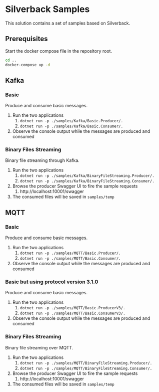 # Silverback Samples

This solution contains a set of samples based on Silverback.

## Prerequisites

Start the docker compose file in the repository root.

```bash
cd ..
docker-compose up -d 
```

## Kafka

### Basic

Produce and consume basic messages.

1. Run the two applications
    1. `dotnet run -p ./samples/Kafka/Basic.Producer/.` 
    1. `dotnet run -p ./samples/Kafka/Basic.Consumer/.`
1. Observe the console output while the messages are produced and consumed

### Binary Files Streaming

Binary file streaming through Kafka.

1. Run the two applications
    1. `dotnet run -p ./samples/Kafka/BinaryFileStreaming.Producer/.` 
    1. `dotnet run -p ./samples/Kafka/BinaryFileStreaming.Consumer/.`
1. Browse the producer Swagger UI to fire the sample requests
    1. http://localhost:10001/swagger
1. The consumed files will be saved in `samples/temp` 

## MQTT

### Basic

Produce and consume basic messages.

1. Run the two applications
    1. `dotnet run -p ./samples/MQTT/Basic.Producer/.`
    1. `dotnet run -p ./samples/MQTT/Basic.Consumer/.`
1. Observe the console output while the messages are produced and consumed

### Basic but using protocol version 3.1.0

Produce and consume basic messages.

1. Run the two applications
    1. `dotnet run -p ./samples/MQTT/Basic.ProducerV3/.`
    1. `dotnet run -p ./samples/MQTT/Basic.ConsumerV3/.`
1. Observe the console output while the messages are produced and consumed

### Binary Files Streaming

Binary file streaming over MQTT.

1. Run the two applications
    1. `dotnet run -p ./samples/MQTT/BinaryFileStreaming.Producer/.`
    1. `dotnet run -p ./samples/MQTT/BinaryFileStreaming.Consumer/.`
1. Browse the producer Swagger UI to fire the sample requests
    1. http://localhost:10001/swagger
1. The consumed files will be saved in `samples/temp` 
